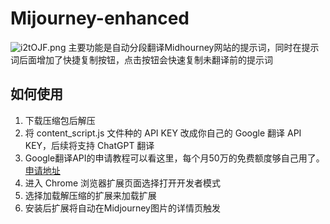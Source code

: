 # Mijourney-enhanced
![i2tOJF.png](https://i.328888.xyz/2023/04/01/i2tOJF.png)
主要功能是自动分段翻译Midhourney网站的提示词，同时在提示词后面增加了快捷复制按钮，点击按钮会快速复制未翻译前的提示词
## 如何使用
1. 下载压缩包后解压
2. 将 content_script.js 文件种的 API KEY 改成你自己的 Google 翻译 API KEY，后续将支持 ChatGPT 翻译
3. Google翻译API的申请教程可以看这里，每个月50万的免费额度够自己用了。[申请地址](https://bobtranslate.com/service/translate/google.html)
4. 进入 Chrome 浏览器扩展页面选择打开开发者模式
5. 选择加载解压缩的扩展来加载扩展
6. 安装后扩展将自动在Midjourney图片的详情页触发
